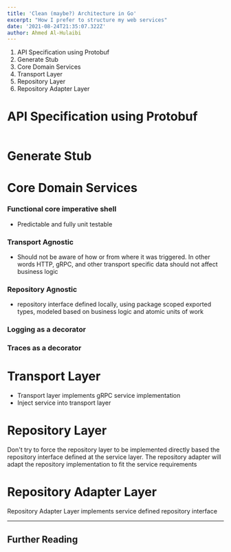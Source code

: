 ```yaml
---
title: 'Clean (maybe?) Architecture in Go'
excerpt: "How I prefer to structure my web services"
date: '2021-08-24T21:35:07.322Z'
author: Ahmed Al-Hulaibi
---
```


1. API Specification using Protobuf
2. Generate Stub
3. Core Domain Services
4. Transport Layer
5. Repository Layer
6. Repository Adapter Layer


# API Specification using Protobuf

```

```

# Generate Stub


# Core Domain Services

### Functional core imperative shell
- Predictable and fully unit testable

### Transport Agnostic
- Should not be aware of how or from where it was triggered. In other words HTTP, gRPC, and other transport specific data should not affect business logic

### Repository Agnostic
- repository interface defined locally, using package scoped exported types, modeled based on business logic and atomic units of work

### Logging as a decorator

### Traces as a decorator

# Transport Layer

- Transport layer implements gRPC service implementation
- Inject service into transport layer

# Repository Layer

Don't try to force the repository layer to be implemented directly based the repository interface defined at the service layer. The repository adapter will adapt the repository implementation to fit the service requirements

# Repository Adapter Layer

Repository Adapter Layer implements service defined repository interface

___
## Further Reading